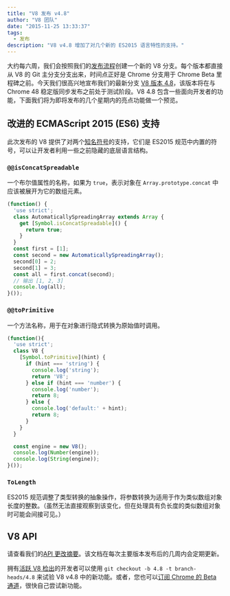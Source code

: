 ```yaml
---
title: "V8 发布 v4.8"
author: "V8 团队"
date: "2015-11-25 13:33:37"
tags: 
  - 发布
description: "V8 v4.8 增加了对几个新的 ES2015 语言特性的支持。"
---
```

大约每六周，我们会按照我们的[发布流程](/docs/release-process)创建一个新的 V8 分支。每个版本都直接从 V8 的 Git 主分支分支出来，时间点正好是 Chrome 分支用于 Chrome Beta 里程碑之前。今天我们很高兴地宣布我们的最新分支 [V8 版本 4.8](https://chromium.googlesource.com/v8/v8.git/+log/branch-heads/4.8)，该版本将在与 Chrome 48 稳定版同步发布之前处于测试阶段。V8 4.8 包含一些面向开发者的功能，下面我们将为即将发布的几个星期内的亮点功能做一个预览。

<!--truncate-->
## 改进的 ECMAScript 2015 (ES6) 支持

此次发布的 V8 提供了对两个[知名符号](https://developer.mozilla.org/en-US/docs/Web/JavaScript/Reference/Global_Objects/Symbol#Well-known_symbols)的支持，它们是 ES2015 规范中内置的符号，可以让开发者利用一些之前隐藏的底层语言结构。

### `@@isConcatSpreadable`

一个布尔值属性的名称，如果为 `true`，表示对象在 `Array.prototype.concat` 中应该被展开为它的数组元素。

```js
(function() {
  'use strict';
  class AutomaticallySpreadingArray extends Array {
    get [Symbol.isConcatSpreadable]() {
      return true;
    }
  }
  const first = [1];
  const second = new AutomaticallySpreadingArray();
  second[0] = 2;
  second[1] = 3;
  const all = first.concat(second);
  // 输出 [1, 2, 3]
  console.log(all);
}());
```

### `@@toPrimitive`

一个方法名称，用于在对象进行隐式转换为原始值时调用。

```js
(function(){
  'use strict';
  class V8 {
    [Symbol.toPrimitive](hint) {
      if (hint === 'string') {
        console.log('string');
        return 'V8';
      } else if (hint === 'number') {
        console.log('number');
        return 8;
      } else {
        console.log('default:' + hint);
        return 8;
      }
    }
  }

  const engine = new V8();
  console.log(Number(engine));
  console.log(String(engine));
}());
```

### `ToLength`

ES2015 规范调整了类型转换的抽象操作，将参数转换为适用于作为类似数组对象长度的整数。（虽然无法直接观察到该变化，但在处理具有负长度的类似数组对象时可能会间接可见。）

## V8 API

请查看我们的[API 更改摘要](https://docs.google.com/document/d/1g8JFi8T_oAE_7uAri7Njtig7fKaPDfotU6huOa1alds/edit)。该文档在每次主要版本发布后的几周内会定期更新。

拥有[活跃 V8 检出](https://v8.dev/docs/source-code#using-git)的开发者可以使用 `git checkout -b 4.8 -t branch-heads/4.8` 来试验 V8 v4.8 中的新功能。或者，您也可以[订阅 Chrome 的 Beta 通道](https://www.google.com/chrome/browser/beta.html)，很快自己尝试新功能。
